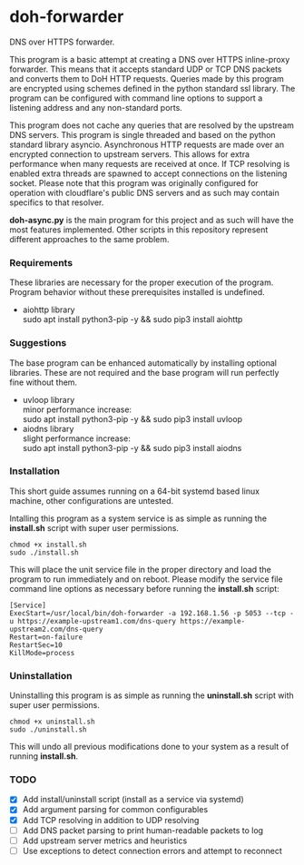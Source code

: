 # doh-forwarder
DNS over HTTPS forwarder.

This program is a basic attempt at creating a DNS over HTTPS inline-proxy forwarder. This means that it accepts standard UDP or TCP DNS packets and converts them to DoH HTTP requests. Queries made by this program are encrypted using schemes defined in the python standard ssl library. The program can be configured with command line options to support a listening address and any non-standard ports.

This program does not cache any queries that are resolved by the upstream DNS servers. This program is single threaded and based on the python standard library asyncio. Asynchronous HTTP requests are made over an encrypted connection to upstream servers. This allows for extra performance when many requests are received at once. If TCP resolving is enabled extra threads are spawned to accept connections on the listening socket. Please note that this program was originally configured for operation with cloudflare's public DNS servers and as such may contain specifics to that resolver.

**doh-async.py** is the main program for this project and as such will have the most features implemented. Other scripts in this repository represent different approaches to the same problem.

### Requirements
These libraries are necessary for the proper execution of the program. Program behavior without these prerequisites installed is undefined.
- aiohttp library  
	sudo apt install python3-pip -y && sudo pip3 install aiohttp


### Suggestions
The base program can be enhanced automatically by installing optional libraries. These are not required and the base program will run perfectly fine without them.
- uvloop library  
	minor performance increase:  
	sudo apt install python3-pip -y && sudo pip3 install uvloop
- aiodns library  
	slight performance increase:  
	sudo apt install python3-pip -y && sudo pip3 install aiodns

### Installation
This short guide assumes running on a 64-bit systemd based linux machine, other configurations are untested.

Intalling this program as a system service is as simple as running the **install.sh** script with super user permissions.

	chmod +x install.sh
	sudo ./install.sh

This will place the unit service file in the proper directory and load the program to run immediately and on reboot. Please modify the service file command line options as necessary before running the **install.sh** script:

	[Service]
	ExecStart=/usr/local/bin/doh-forwarder -a 192.168.1.56 -p 5053 --tcp -u https://example-upstream1.com/dns-query https://example-upstream2.com/dns-query
	Restart=on-failure
	RestartSec=10
	KillMode=process

### Uninstallation
Uninstalling this program is as simple as running the **uninstall.sh** script with super user permissions.

	chmod +x uninstall.sh
	sudo ./uninstall.sh

This will undo all previous modifications done to your system as a result of running **install.sh**.

### TODO
- [x] Add install/uninstall script (install as a service via systemd)
- [x] Add argument parsing for common configurables
- [x] Add TCP resolving in addition to UDP resolving
- [ ] Add DNS packet parsing to print human-readable packets to log
- [ ] Add upstream server metrics and heuristics
- [ ] Use exceptions to detect connection errors and attempt to reconnect
